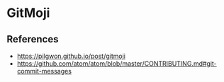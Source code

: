 # GitMoji

## References
- https://pilgwon.github.io/post/gitmoji
- https://github.com/atom/atom/blob/master/CONTRIBUTING.md#git-commit-messages


